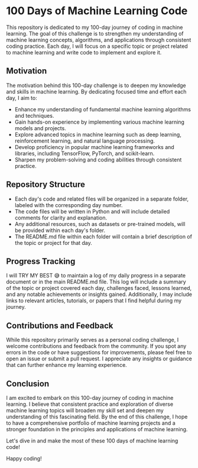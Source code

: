 # 100 Days of Machine Learning Code
This repository is dedicated to my 100-day journey of coding in machine learning. The goal of this challenge is to strengthen my understanding of machine learning concepts, algorithms, and applications through consistent coding practice. Each day, I will focus on a specific topic or project related to machine learning and write code to implement and explore it.

## Motivation
The motivation behind this 100-day challenge is to deepen my knowledge and skills in machine learning. By dedicating focused time and effort each day, I aim to:

- Enhance my understanding of fundamental machine learning algorithms and techniques.
- Gain hands-on experience by implementing various machine learning models and projects.
- Explore advanced topics in machine learning such as deep learning, reinforcement learning, and natural language processing.
- Develop proficiency in popular machine learning frameworks and libraries, including TensorFlow, PyTorch, and scikit-learn.
- Sharpen my problem-solving and coding abilities through consistent practice.
## Repository Structure
- Each day's code and related files will be organized in a separate folder, labeled with the corresponding day number.
- The code files will be written in Python and will include detailed comments for clarity and explanation.
- Any additional resources, such as datasets or pre-trained models, will be provided within each day's folder.
- The README.md file within each folder will contain a brief description of the topic or project for that day.
## Progress Tracking
I will TRY MY BEST 😅 to maintain a log of my daily progress in a separate document or in the main README.md file. This log will include a summary of the topic or project covered each day, challenges faced, lessons learned, and any notable achievements or insights gained. Additionally, I may include links to relevant articles, tutorials, or papers that I find helpful during my journey.

## Contributions and Feedback
While this repository primarily serves as a personal coding challenge, I welcome contributions and feedback from the community. If you spot any errors in the code or have suggestions for improvements, please feel free to open an issue or submit a pull request. I appreciate any insights or guidance that can further enhance my learning experience.

## Conclusion
I am excited to embark on this 100-day journey of coding in machine learning. I believe that consistent practice and exploration of diverse machine learning topics will broaden my skill set and deepen my understanding of this fascinating field. By the end of this challenge, I hope to have a comprehensive portfolio of machine learning projects and a stronger foundation in the principles and applications of machine learning.

Let's dive in and make the most of these 100 days of machine learning code!

Happy coding!








